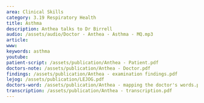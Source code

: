 ```yaml
---
area: Clinical Skills
category: 3.19 Respiratory Health
title: Asthma
description: Anthea talks to Dr Birrell
audio: /assets/audio/Doctor - Anthea - Asthma - MQ.mp3
article: 
www: 
keywords: asthma
youtube:
patient-script: /assets/publication/Anthea - Patient.pdf
doctors-note: /assets/publication/Anthea - Doctor.pdf
findings: /assets/publication/Anthea - examination findings.pdf
lejog: /assets/publication/LEJOG.pdf
doctors-word: /assets/publication/Anthea - mapping the doctor's words.pdf
transcription: /assets/publication/Anthea - transcription.pdf
--- 
```

